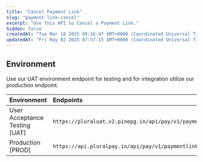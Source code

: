 ```yaml
---
title: "Cancel Payment Link"
slug: "payment-link-cancel"
excerpt: "Use this API to Cancel a Payment Link."
hidden: false
createdAt: "Tue Mar 18 2025 09:16:47 GMT+0000 (Coordinated Universal Time)"
updatedAt: "Fri May 02 2025 07:57:15 GMT+0000 (Coordinated Universal Time)"
---
```

## Environment

Use our UAT environment endpoint for testing and for integration utilize our production endpoint.

| Environment                   | Endpoints                                                                        |
| :---------------------------- | :------------------------------------------------------------------------------- |
| User Acceptance Testing [UAT] | `https://pluraluat.v2.pinepg.in/api/pay/v1/paymentlink/{payment_link_id}/cancel` |
| Production [PROD]             | `https://api.pluralpay.in/api/pay/v1/paymentlink/{payment_link_id}/cancel`       |
